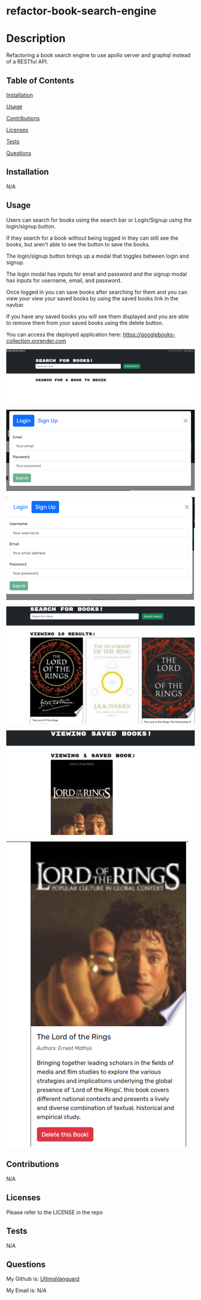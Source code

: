 # refactor-book-search-engine
  
# Description

  Refactoring a book search engine to use apollo server and graphql instead of a RESTful API.

## Table of Contents
  [Installation](#installation)

  [Usage](#usage)

  [Contributions](#contributions)

  [Licenses](#licenses)

  [Tests](#tests)

  [Questions](#questions)
  
## Installation
  
  N/A
  
## Usage
  
  Users can search for books using the search bar or Login/Signup using the login/signup button.

  If they search for a book without being logged in they can still see the books, but aren't able to see the button to save the books.

  The login/signup button brings up a modal that toggles between login and signup.

  The login modal has inputs for email and password and the signup modal has inputs for username, email, and password.

  Once logged in you can save books after searching for them and you can view your view your saved books by using the saved books link in the navbar.

  If you have any saved books you will see them displayed and you are able to remove them from your saved books using the delete button.

  You can access the deployed application here: https://googlebooks-collection.onrender.com

  ![alt text](https://github.com/UltimaVanguard/refactor-book-search-engine/blob/main/assets/homepage.png)

  ![alt text](https://github.com/UltimaVanguard/refactor-book-search-engine/blob/main/assets/login-modal.png)

  ![alt text](https://github.com/UltimaVanguard/refactor-book-search-engine/blob/main/assets/signup-modal.png)

  ![alt text](https://github.com/UltimaVanguard/refactor-book-search-engine/blob/main/assets/book-search.png)

  ![alt text](https://github.com/UltimaVanguard/refactor-book-search-engine/blob/main/assets/saved-book.png)

  ![alt text](https://github.com/UltimaVanguard/refactor-book-search-engine/blob/main/assets/delete-book.png)
  
## Contributions
  
  N/A
  
## Licenses
  
  Please refer to the LICENSE in the repo

## Tests

  N/A

## Questions

  My Github is: [UltimaVanguard](https://github.com/UltimaVanguard)

  My Email is: N/A
